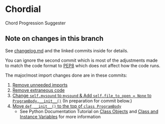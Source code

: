 # Chordial
Chord Progression Suggester

## Note on changes in this branch

See [changelog.md](/changelog.md) and the linked commits inside for details.

You can ignore the second commit which is most of the adjustments made to match the code format to [PEP8](https://www.python.org/dev/peps/pep-0008/) which does not affect how the code runs.

The major/most import changes done are in these commits:
1. [Remove unneeded imports](https://github.com/greysk/Chordial/commit/6d8c0e0da774dba490ba06a408af67ac45bd998c)
2. [Remove extraneous code](https://github.com/greysk/Chordial/commit/798e79753a05cc5b458c6fda1739907aa7e7ec7f)
3. [Change `self.mysound` to `mysound` & Add `self.file_to_open = None` to `ProgramBody.__init__()`](https://github.com/greysk/Chordial/commit/0c23d11630f2cf0caa29c6a60c741ce00365271b) (In preparation for commit below.)
4. [Move `def __init__()` to the top of `class ProgramBody`](https://github.com/greysk/Chordial/commit/4bf933fcaa9258fda084f4c13bb7aa69db9b73eb)
    - See Python Documentation Tutorial on [Class Objects](https://docs.python.org/3/tutorial/classes.html#class-objects) and [Class and Instance Variables](https://docs.python.org/3/tutorial/classes.html#class-and-instance-variables) for more information

